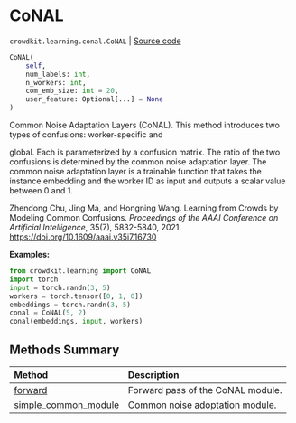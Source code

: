 # CoNAL
`crowdkit.learning.conal.CoNAL` | [Source code](https://github.com/Toloka/crowd-kit/blob/v1.2.1/crowdkit/learning/conal.py#L38)

```python
CoNAL(
    self,
    num_labels: int,
    n_workers: int,
    com_emb_size: int = 20,
    user_feature: Optional[...] = None
)
```

Common Noise Adaptation Layers (CoNAL). This method introduces two types of confusions: worker-specific and


global. Each is parameterized by a confusion matrix. The ratio of the two confusions is determined by the
common noise adaptation layer. The common noise adaptation layer is a trainable function that takes the
instance embedding and the worker ID as input and outputs a scalar value between 0 and 1.

Zhendong Chu, Jing Ma, and Hongning Wang. Learning from Crowds by Modeling Common Confusions.
*Proceedings of the AAAI Conference on Artificial Intelligence*, 35(7), 5832-5840, 2021.
https://doi.org/10.1609/aaai.v35i7.16730


**Examples:**


```python
from crowdkit.learning import CoNAL
import torch
input = torch.randn(3, 5)
workers = torch.tensor([0, 1, 0])
embeddings = torch.randn(3, 5)
conal = CoNAL(5, 2)
conal(embeddings, input, workers)
```
## Methods Summary

| Method | Description |
| :------| :-----------|
[forward](crowdkit.learning.conal.CoNAL.forward.md)| Forward pass of the CoNAL module.
[simple_common_module](crowdkit.learning.conal.CoNAL.simple_common_module.md)| Common noise adoptation module.
